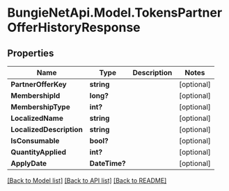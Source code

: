# BungieNetApi.Model.TokensPartnerOfferHistoryResponse
## Properties

Name | Type | Description | Notes
------------ | ------------- | ------------- | -------------
**PartnerOfferKey** | **string** |  | [optional] 
**MembershipId** | **long?** |  | [optional] 
**MembershipType** | **int?** |  | [optional] 
**LocalizedName** | **string** |  | [optional] 
**LocalizedDescription** | **string** |  | [optional] 
**IsConsumable** | **bool?** |  | [optional] 
**QuantityApplied** | **int?** |  | [optional] 
**ApplyDate** | **DateTime?** |  | [optional] 

[[Back to Model list]](../README.md#documentation-for-models) [[Back to API list]](../README.md#documentation-for-api-endpoints) [[Back to README]](../README.md)

